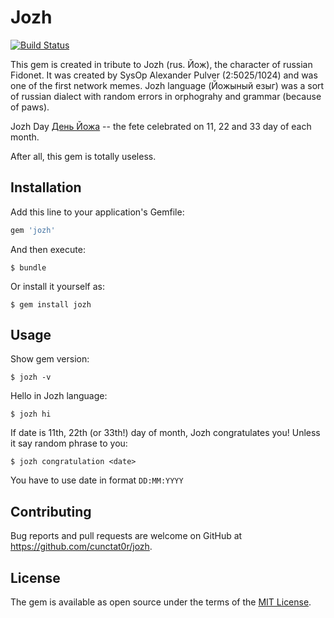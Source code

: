 # Jozh

[![Build Status](https://travis-ci.org/cunctat0r/jozh.svg?branch=master)](https://travis-ci.org/cunctat0r/jozh)

This gem is created in tribute to Jozh (rus. Йож), the character of russian Fidonet. It was created by SysOp Alexander Pulver (2:5025/1024) and was one of the first network memes. Jozh language (Йожыный езыг) was a sort of russian dialect with random errors in orphograhy and grammar (because of paws).

Jozh Day [День Йожа](http://lurkmore.to/%D0%94%D0%B5%D0%BD%D1%8C_%D0%99%D0%BE%D0%B6%D0%B0) -- the fete celebrated on 11, 22 and 33 day of each month.

After all, this gem is totally useless.

## Installation

Add this line to your application's Gemfile:

```ruby
gem 'jozh'
```

And then execute:
```
$ bundle
```
Or install it yourself as:
```
$ gem install jozh
```
## Usage

Show gem version:
```
$ jozh -v
```
Hello in Jozh language:
```
$ jozh hi
```
If date is 11th, 22th (or 33th!) day of month, Jozh congratulates you! Unless it say random phrase to you:
```
$ jozh congratulation <date>
```

You have to use date in format `DD:MM:YYYY`

## Contributing

Bug reports and pull requests are welcome on GitHub at https://github.com/cunctat0r/jozh.

## License

The gem is available as open source under the terms of the [MIT License](https://opensource.org/licenses/MIT).
